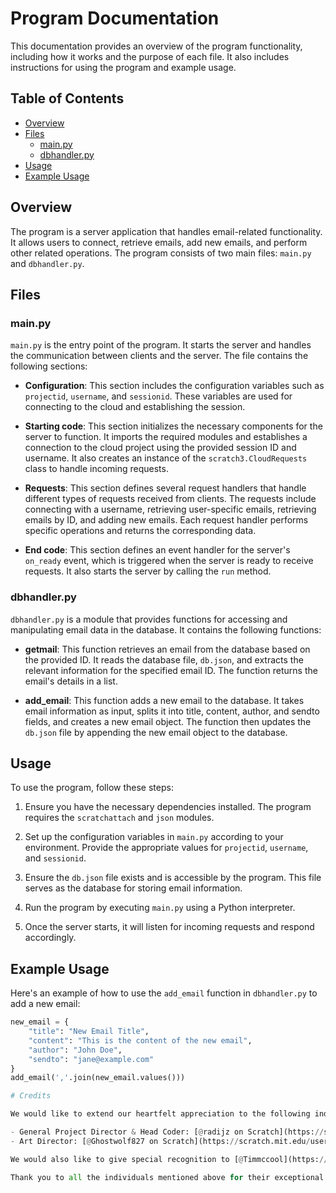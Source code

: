 # Program Documentation

This documentation provides an overview of the program functionality, including how it works and the purpose of each file. It also includes instructions for using the program and example usage.

## Table of Contents
- [Overview](#overview)
- [Files](#files)
  - [main.py](#mainpy)
  - [dbhandler.py](#dbhandlerpy)
- [Usage](#usage)
- [Example Usage](#example-usage)

## Overview<a name="overview"></a>
The program is a server application that handles email-related functionality. It allows users to connect, retrieve emails, add new emails, and perform other related operations. The program consists of two main files: `main.py` and `dbhandler.py`.

## Files<a name="files"></a>

### main.py<a name="mainpy"></a>
`main.py` is the entry point of the program. It starts the server and handles the communication between clients and the server. The file contains the following sections:

- **Configuration**: This section includes the configuration variables such as `projectid`, `username`, and `sessionid`. These variables are used for connecting to the cloud and establishing the session.

- **Starting code**: This section initializes the necessary components for the server to function. It imports the required modules and establishes a connection to the cloud project using the provided session ID and username. It also creates an instance of the `scratch3.CloudRequests` class to handle incoming requests.

- **Requests**: This section defines several request handlers that handle different types of requests received from clients. The requests include connecting with a username, retrieving user-specific emails, retrieving emails by ID, and adding new emails. Each request handler performs specific operations and returns the corresponding data.

- **End code**: This section defines an event handler for the server's `on_ready` event, which is triggered when the server is ready to receive requests. It also starts the server by calling the `run` method.

### dbhandler.py<a name="dbhandlerpy"></a>
`dbhandler.py` is a module that provides functions for accessing and manipulating email data in the database. It contains the following functions:

- **getmail**: This function retrieves an email from the database based on the provided ID. It reads the database file, `db.json`, and extracts the relevant information for the specified email ID. The function returns the email's details in a list.

- **add_email**: This function adds a new email to the database. It takes email information as input, splits it into title, content, author, and sendto fields, and creates a new email object. The function then updates the `db.json` file by appending the new email object to the database.

## Usage<a name="usage"></a>
To use the program, follow these steps:

1. Ensure you have the necessary dependencies installed. The program requires the `scratchattach` and `json` modules.

2. Set up the configuration variables in `main.py` according to your environment. Provide the appropriate values for `projectid`, `username`, and `sessionid`.

3. Ensure the `db.json` file exists and is accessible by the program. This file serves as the database for storing email information.

4. Run the program by executing `main.py` using a Python interpreter.

5. Once the server starts, it will listen for incoming requests and respond accordingly.

## Example Usage<a name="example-usage"></a>
Here's an example of how to use the `add_email` function in `dbhandler.py` to add a new email:

```python
new_email = {
    "title": "New Email Title",
    "content": "This is the content of the new email",
    "author": "John Doe",
    "sendto": "jane@example.com"
}
add_email(','.join(new_email.values()))

# Credits

We would like to extend our heartfelt appreciation to the following individuals for their valuable contributions to this project:

- General Project Director & Head Coder: [@radijz on Scratch](https://scratch.mit.edu/users/radijz)
- Art Director: [@Ghostwolf827 on Scratch](https://scratch.mit.edu/users/Ghostwolf827)

We would also like to give special recognition to [@Timmccool](https://scratch.mit.edu/users/Timmccool) for creating the Scratchattach Python module. This module played a crucial role in enabling the communication between our program and the Scratch platform. You can find the Scratchattach module on [the github page](https://github.com/timmccool/scratchattach).

Thank you to all the individuals mentioned above for their exceptional contributions, dedication, and talent, which have greatly enriched this project!
